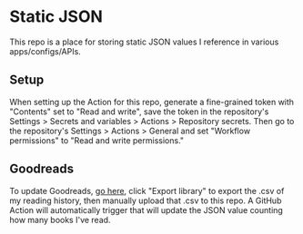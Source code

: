 # Static JSON

This repo is a place for storing static JSON values I reference in various apps/configs/APIs.

## Setup

When setting up the Action for this repo, generate a fine-grained token with "Contents" set to "Read and write", save the token in the repository's Settings > Secrets and variables > Actions > Repository secrets. Then go to the repository's Settings > Actions > General and set "Workflow permissions" to "Read and write permissions."

## Goodreads

To update Goodreads, [go here](https://www.goodreads.com/review/import), click "Export library" to export the .csv of my reading history, then manually upload that .csv to this repo. A GitHub Action will automatically trigger that will update the JSON value counting how many books I've read.

